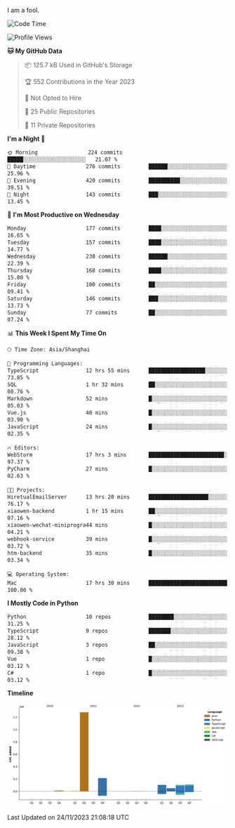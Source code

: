 I am a fool.

<!--START_SECTION:waka-->
![Code Time](http://img.shields.io/badge/Code%20Time-920%20hrs%2044%20mins-blue)

![Profile Views](http://img.shields.io/badge/Profile%20Views-26-blue)

**🐱 My GitHub Data** 

> 📦 125.7 kB Used in GitHub's Storage 
 > 
> 🏆 552 Contributions in the Year 2023
 > 
> 🚫 Not Opted to Hire
 > 
> 📜 25 Public Repositories 
 > 
> 🔑 11 Private Repositories 
 > 
**I'm a Night 🦉** 

```text
🌞 Morning                224 commits         █████░░░░░░░░░░░░░░░░░░░░   21.07 % 
🌆 Daytime                276 commits         ██████░░░░░░░░░░░░░░░░░░░   25.96 % 
🌃 Evening                420 commits         ██████████░░░░░░░░░░░░░░░   39.51 % 
🌙 Night                  143 commits         ███░░░░░░░░░░░░░░░░░░░░░░   13.45 % 
```
📅 **I'm Most Productive on Wednesday** 

```text
Monday                   177 commits         ████░░░░░░░░░░░░░░░░░░░░░   16.65 % 
Tuesday                  157 commits         ████░░░░░░░░░░░░░░░░░░░░░   14.77 % 
Wednesday                238 commits         ██████░░░░░░░░░░░░░░░░░░░   22.39 % 
Thursday                 168 commits         ████░░░░░░░░░░░░░░░░░░░░░   15.80 % 
Friday                   100 commits         ██░░░░░░░░░░░░░░░░░░░░░░░   09.41 % 
Saturday                 146 commits         ███░░░░░░░░░░░░░░░░░░░░░░   13.73 % 
Sunday                   77 commits          ██░░░░░░░░░░░░░░░░░░░░░░░   07.24 % 
```


📊 **This Week I Spent My Time On** 

```text
🕑︎ Time Zone: Asia/Shanghai

💬 Programming Languages: 
TypeScript               12 hrs 55 mins      ██████████████████░░░░░░░   73.85 % 
SQL                      1 hr 32 mins        ██░░░░░░░░░░░░░░░░░░░░░░░   08.76 % 
Markdown                 52 mins             █░░░░░░░░░░░░░░░░░░░░░░░░   05.03 % 
Vue.js                   40 mins             █░░░░░░░░░░░░░░░░░░░░░░░░   03.90 % 
JavaScript               24 mins             █░░░░░░░░░░░░░░░░░░░░░░░░   02.35 % 

🔥 Editors: 
WebStorm                 17 hrs 3 mins       ████████████████████████░   97.37 % 
PyCharm                  27 mins             █░░░░░░░░░░░░░░░░░░░░░░░░   02.63 % 

🐱‍💻 Projects: 
HiretualEmailServer      13 hrs 20 mins      ███████████████████░░░░░░   76.17 % 
xiaowen-backend          1 hr 15 mins        ██░░░░░░░░░░░░░░░░░░░░░░░   07.16 % 
xiaowen-wechat-miniprogra44 mins             █░░░░░░░░░░░░░░░░░░░░░░░░   04.21 % 
webhook-service          39 mins             █░░░░░░░░░░░░░░░░░░░░░░░░   03.72 % 
htm-backend              35 mins             █░░░░░░░░░░░░░░░░░░░░░░░░   03.34 % 

💻 Operating System: 
Mac                      17 hrs 30 mins      █████████████████████████   100.00 % 
```

**I Mostly Code in Python** 

```text
Python                   10 repos            ████████░░░░░░░░░░░░░░░░░   31.25 % 
TypeScript               9 repos             ███████░░░░░░░░░░░░░░░░░░   28.12 % 
JavaScript               3 repos             ██░░░░░░░░░░░░░░░░░░░░░░░   09.38 % 
Vue                      1 repo              █░░░░░░░░░░░░░░░░░░░░░░░░   03.12 % 
C#                       1 repo              █░░░░░░░░░░░░░░░░░░░░░░░░   03.12 % 
```



**Timeline**

![Lines of Code chart](https://raw.githubusercontent.com/VeejaLiu/VeejaLiu/master/assets/bar_graph.png)


 Last Updated on 24/11/2023 21:08:18 UTC
<!--END_SECTION:waka-->
